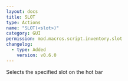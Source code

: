 ```yaml
---
layout: docs
title: SLOT
type: Actions
name: "SLOT(<slot>)"
category: GUI
permission: mod.macros.script.inventory.slot
changelog:
  - type: Added
    version: v0.6.0
---
```

Selects the specified slot on the hot bar
